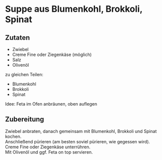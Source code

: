 # Suppe aus Blumenkohl, Brokkoli, Spinat 

## Zutaten

- Zwiebel
- Creme Fine oder Ziegenkäse (möglich)
- Salz
- Olivenöl

zu gleichen Teilen:
- Blumenkohl
- Brokkoli
- Spinat 

Idee: Feta im Ofen anbräunen, oben auflegen

## Zubereitung

Zwiebel anbraten, danach gemeinsam mit Blumenkohl, Brokkoli und Spinat kochen.  
Anschließend pürieren (am besten soviel pürieren, wie gegessen wird).  
Creme Fine oder Ziegenkäse unterrühren.  
Mit Olivenöl und ggf. Feta on top servieren.
